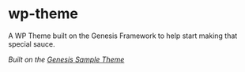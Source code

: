 # wp-theme
A WP Theme built on the Genesis Framework to help start making that special sauce.

*Built on the [Genesis Sample Theme](https://demo.studiopress.com/genesis-sample/gutenberg-optimized/)*
